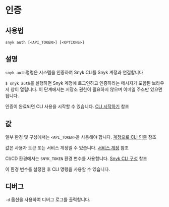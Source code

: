 # 인증

## 사용법

`snyk auth [<API_TOKEN>] [<OPTIONS>]`

## 설명

`snyk auth`명령은 시스템을 인증하여 Snyk CLI를 Snyk 계정과 연결합니다

`$ snyk auth`를 실행하면 Snyk 계정에 로그인하고 인증하라는 메시지가 포함된 브라우저 창이 열립니다. 이 단계에서는 저장소 권한이 필요하지 않으며 이메일 주소만 있으면 됩니다.

인증이 완료되면 CLI 사용을 시작할 수 있습니다. [CLI 시작하기](../cli.md) 참조

## 값

일부 환경 및 구성에서는 `<API_TOKEN>`을 사용해야 합니다. [계정으로 CLI 인증](../cli-3.md) 참조

값은 사용자 토큰 또는 서비스 계정일 수 있습니다. [서비스 계정](../../integrations/managing-integrations/service-accounts.md) 참조

CI/CD 환경에서는 `SNYK_TOKEN` 환경 변수를 사용합니다. [Snyk CLI 구성](../snyk-cli-1.md) 참조

이 환경 변수를 설정한 후 CLI 명령을 사용할 수 있습니다.

## 디버그

`-d` 옵션을 사용하여 디버그 로그를 출력합니다.
